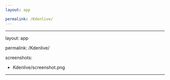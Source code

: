 ```yaml
---
layout: app

permalink: /Kdenlive/
---
```

---
layout: app

permalink: /Kdenlive/

screenshots:
  - Kdenlive/screenshot.png
---
